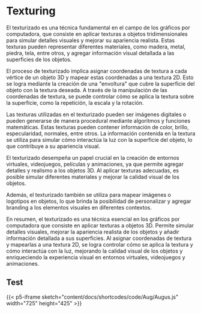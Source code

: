 # Texturing

El texturizado es una técnica fundamental en el campo de los gráficos por computadora, que consiste en aplicar texturas a objetos tridimensionales para simular detalles visuales y mejorar su apariencia realista. Estas texturas pueden representar diferentes materiales, como madera, metal, piedra, tela, entre otros, y agregar información visual detallada a las superficies de los objetos.

El proceso de texturizado implica asignar coordenadas de textura a cada vértice de un objeto 3D y mapear estas coordenadas a una textura 2D. Esto se logra mediante la creación de una "envoltura" que cubre la superficie del objeto con la textura deseada. A través de la manipulación de las coordenadas de textura, se puede controlar cómo se aplica la textura sobre la superficie, como la repetición, la escala y la rotación.

Las texturas utilizadas en el texturizado pueden ser imágenes digitales o pueden generarse de manera procedural mediante algoritmos y funciones matemáticas. Estas texturas pueden contener información de color, brillo, especularidad, normales, entre otros. La información contenida en la textura se utiliza para simular cómo interactúa la luz con la superficie del objeto, lo que contribuye a su apariencia visual.

El texturizado desempeña un papel crucial en la creación de entornos virtuales, videojuegos, películas y animaciones, ya que permite agregar detalles y realismo a los objetos 3D. Al aplicar texturas adecuadas, es posible simular diferentes materiales y mejorar la calidad visual de los objetos.

Además, el texturizado también se utiliza para mapear imágenes o logotipos en objetos, lo que brinda la posibilidad de personalizar y agregar branding a los elementos visuales en diferentes contextos.

En resumen, el texturizado es una técnica esencial en los gráficos por computadora que consiste en aplicar texturas a objetos 3D. Permite simular detalles visuales, mejorar la apariencia realista de los objetos y añadir información detallada a sus superficies. Al asignar coordenadas de textura y mapearlas a una textura 2D, se logra controlar cómo se aplica la textura y cómo interactúa con la luz, mejorando la calidad visual de los objetos y enriqueciendo la experiencia visual en entornos virtuales, videojuegos y animaciones.


## Test

{{< p5-iframe sketch="content/docs/shortcodes/code/Aug/Augus.js"  width="725" height="425" >}}



